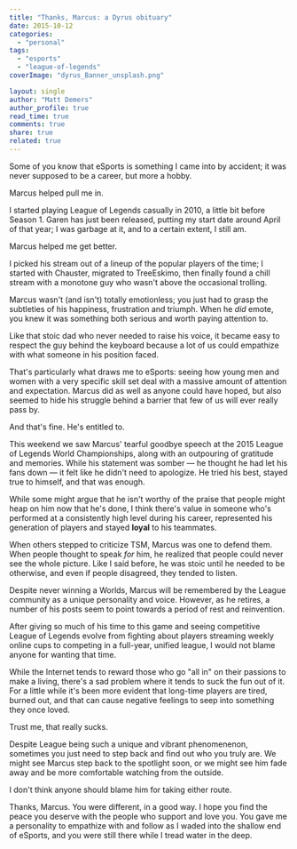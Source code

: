 ```yaml
---
title: "Thanks, Marcus: a Dyrus obituary"
date: 2015-10-12
categories: 
  - "personal"
tags: 
  - "esports"
  - "league-of-legends"
coverImage: "dyrus_Banner_unsplash.png"

layout: single
author: "Matt Demers"
author_profile: true
read_time: true
comments: true
share: true
related: true
---
```


Some of you know that eSports is something I came into by accident; it was never supposed to be a career, but more a hobby.

Marcus helped pull me in.

I started playing League of Legends casually in 2010, a little bit before Season 1. Garen has just been released, putting my start date around April of that year; I was garbage at it, and to a certain extent, I still am.

Marcus helped me get better.

I picked his stream out of a lineup of the popular players of the time; I started with Chauster, migrated to TreeEskimo, then finally found a chill stream with a monotone guy who wasn't above the occasional trolling.

Marcus wasn't (and isn't) totally emotionless; you just had to grasp the subtleties of his happiness, frustration and triumph. When he _did_ emote, you knew it was something both serious and worth paying attention to.

Like that stoic dad who never needed to raise his voice, it became easy to respect the guy behind the keyboard because a lot of us could empathize with what someone in his position faced.

That's particularly what draws me to eSports: seeing how young men and women with a very specific skill set deal with a massive amount of attention and expectation. Marcus did as well as anyone could have hoped, but also seemed to hide his struggle behind a barrier that few of us will ever really pass by.

And that's fine. He's entitled to.

This weekend we saw Marcus' tearful goodbye speech at the 2015 League of Legends World Championships, along with an outpouring of gratitude and memories. While his statement was somber — he thought he had let his fans down — it felt like he didn't need to apologize. He tried his best, stayed true to himself, and that was enough.

While some might argue that he isn't worthy of the praise that people might heap on him now that he's done, I think there's value in someone who's performed at a consistently high level during his career, represented his generation of players and stayed **loyal** to his teammates.

When others stepped to criticize TSM, Marcus was one to defend them. When people thought to speak _for_ him, he realized that people could never see the whole picture. Like I said before, he was stoic until he needed to be otherwise, and even if people disagreed, they tended to listen.

Despite never winning a Worlds, Marcus will be remembered by the League community as a unique personality and voice. However, as he retires, a number of his posts seem to point towards a period of rest and reinvention.

After giving so much of his time to this game and seeing competitive League of Legends evolve from fighting about players streaming weekly online cups to competing in a full-year, unified league, I would not blame anyone for wanting that time.

While the Internet tends to reward those who go "all in" on their passions to make a living, there's a sad problem where it tends to suck the fun out of it. For a little while it's been more evident that long-time players are tired, burned out, and that can cause negative feelings to seep into something they once loved.

Trust me, that really sucks.

Despite League being such a unique and vibrant phenomenenon, sometimes you just need to step back and find out who you truly are. We might see Marcus step back to the spotlight soon, or we might see him fade away and be more comfortable watching from the outside.

I don't think anyone should blame him for taking either route.

Thanks, Marcus. You were different, in a good way. I hope you find the peace you deserve with the people who support and love you. You gave me a personality to empathize with and follow as I waded into the shallow end of eSports, and you were still there while I tread water in the deep.
